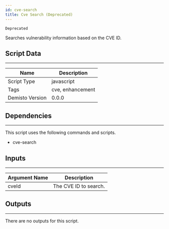```yaml
---
id: cve-search
title: Cve Search (Deprecated)
---
```


`Deprecated`

Searches vulnerability information based on the CVE ID.

## Script Data
---

| **Name** | **Description** |
| --- | --- |
| Script Type | javascript |
| Tags | cve, enhancement |
| Demisto Version | 0.0.0 |

## Dependencies
---
This script uses the following commands and scripts.
* cve-search

## Inputs
---

| **Argument Name** | **Description** |
| --- | --- |
| cveId | The CVE ID to search. |

## Outputs
---
There are no outputs for this script.
